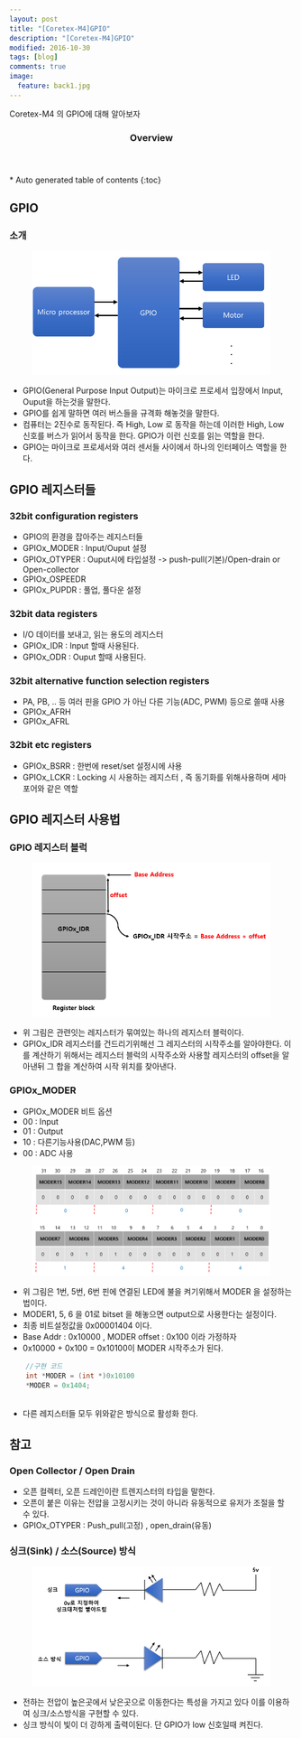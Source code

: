 ```yaml
---
layout: post
title: "[Coretex-M4]GPIO"
description: "[Coretex-M4]GPIO" 
modified: 2016-10-30
tags: [blog]
comments: true
image:
  feature: back1.jpg
---
```


Coretex-M4 의 GPIO에 대해 알아보자
 

<section id="table-of-contents" class="toc">
  <header>
    <h3>Overview</h3>
  </header>
<div id="drawer" markdown="1">
*  Auto generated table of contents
{:toc}
</div>
</section><!-- /#table-of-contents -->



## GPIO 

### 소개
<figure>
	<p style="text-align: center;">	
		<img src="/images/GPIO.PNG" alt="">
	</p>
</figure>

- GPIO(General Purpose Input Output)는 마이크로 프로세서 입장에서 Input, Ouput을 하는것을 말한다.
- GPIO를 쉽게 말하면 여러 버스들을 규격화 해놓것을 말한다.
- 컴퓨터는 2진수로 동작된다. 즉 High, Low 로 동작을 하는데 이러한 High, Low 신호를 버스가 읽어서 동작을 한다. GPIO가 이런 신호를 읽는 역할을 한다.
- GPIO는 마이크로 프로세서와 여러 센서들 사이에서 하나의 인터페이스 역할을 한다.



## GPIO 레지스터들

### 32bit configuration registers

- GPIO의 환경을 잡아주는 레지스터들
- GPIOx_MODER : Input/Ouput 설정
- GPIOx_OTYPER : Ouput시에 타입설정 -> push-pull(기본)/Open-drain or Open-collector
- GPIOx_OSPEEDR
- GPIOx_PUPDR : 풀업, 풀다운 설정


### 32bit data registers

- I/O 데이터를 보내고, 읽는 용도의 레지스터
- GPIOx_IDR : Input 할때 사용된다.
- GPIOx_ODR : Ouput 할때 사용된다.

### 32bit alternative function selection registers

- PA, PB, .. 등 여러 핀을 GPIO 가 아닌 다른 기능(ADC, PWM) 등으로 쓸때 사용
- GPIOx_AFRH
- GPIOx_AFRL

### 32bit etc registers

- GPIOx_BSRR : 한번에 reset/set 설정시에 사용
- GPIOx_LCKR : Locking 시 사용하는 레지스터 , 즉 동기화를 위해사용하며 세마포어와 같은 역할



## GPIO 레지스터 사용법

### GPIO 레지스터 블럭
<figure>
<p style="text-align: center;">	
	<img src="/images/register offset.PNG">
</p>
</figure>

- 위 그림은 관련잇는 레지스터가 묶여있는 하나의 레지스터 블럭이다.
- GPIOx_IDR 레지스터를 건드리기위해선 그 레지스터의 시작주소를 알아야한다. 이를 계산하기 위해서는 레지스터 블럭의 시작주소와 사용할 레지스터의 offset을 알아낸뒤 그 합을 계산하여 시작 위치를 찾아낸다.


### GPIOx_MODER

- GPIOx_MODER 비트 옵션
- 00 : Input
- 01 : Output
- 10 : 다른기능사용(DAC,PWM 등)
- 00 : ADC 사용 

<figure>
<p style="text-align: center;">	
	<img src="/images/moder.PNG" >
</p>
</figure>

 - 위 그림은 1번, 5번, 6번 핀에 연결된 LED에 불을 켜기위해서 MODER 을 설정하는 법이다.
 - MODER1, 5, 6  을 01로 bitset 을 해놓으면 output으로 사용한다는 설정이다.
 - 최종 비트설정값을 0x00001404 이다.
 - Base Addr : 0x10000  , MODER offset : 0x100  이라 가정하자
 - 0x10000 + 0x100  = 0x10100이 MODER 시작주소가 된다.
 
```c
    //구현 코드
	int *MODER = (int *)0x10100
	*MODER = 0x1404;
	
```
 - 다른 레지스터들 모두 위와같은 방식으로 활성화 한다.
 
## 참고
### Open Collector / Open Drain

- 오픈 컬렉터, 오픈 드레인이란 트렌지스터의 타입을 말한다.
- 오픈이 붙은 이유는 전압을 고정시키는 것이 아니라 유동적으로 유저가 조절을 할 수 있다.
- GPIOx_OTYPER : Push_pull(고정) , open_drain(유동)

### 싱크(Sink) / 소스(Source) 방식

<figure>
<p style="text-align: center;">	
	<img src="/images/sink source.PNG" >
</p>
</figure>

- 전하는 전압이 높은곳에서 낮은곳으로 이동한다는 특성을 가지고 있다 이를 이용하여 싱크/소스방식을 구현할 수 있다.
- 싱크 방식이 빛이 더 강하게 출력이된다. 단 GPIO가 low 신호일때 켜진다.
